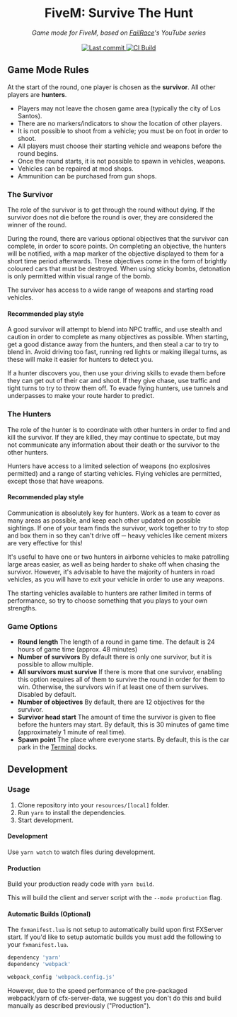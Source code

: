 <h1 align="center">FiveM: Survive The Hunt</h1>

<p align="center">
  <i>Game mode for FiveM, based on <a href="https://youtube.com/failrace">FailRace</a>'s YouTube series</i>
  <br>
  <br>
  <a href="https://github.com/jimmed/fivem-sth/commits/master">
    <img src="https://img.shields.io/github/last-commit/jimmed/fivem-sth.svg?style=flat" alt="Last commit">
  </a>
  <a href="">
    <img src="https://img.shields.io/github/workflow/status/jimmed/fivem-sth/CI" alt="CI Build">
  </a>
</p>

## Game Mode Rules

At the start of the round, one player is chosen as the **survivor**. All other players are **hunters**.

- Players may not leave the chosen game area (typically the city of Los Santos).
- There are no markers/indicators to show the location of other players.
- It is not possible to shoot from a vehicle; you must be on foot in order to shoot.
- All players must choose their starting vehicle and weapons before the round begins.
- Once the round starts, it is not possible to spawn in vehicles, weapons.
- Vehicles can be repaired at mod shops.
- Ammunition can be purchased from gun shops.

### The Survivor

The role of the survivor is to get through the round without dying. If the survivor does not die before the round is over, they are considered the winner of the round.

During the round, there are various optional objectives that the survivor can complete, in order to score points. On completing an objective, the hunters will be notified, with a map marker of the objective displayed to them for a short time period afterwards. These objectives come in the form of brightly coloured cars that must be destroyed. When using sticky bombs, detonation is only permitted within visual range of the bomb.

The survivor has access to a wide range of weapons and starting road vehicles.

#### Recommended play style

A good survivor will attempt to blend into NPC traffic, and use stealth and caution in order to complete as many objectives as possible. When starting, get a good distance away from the hunters, and then steal a car to try to blend in. Avoid driving too fast, running red lights or making illegal turns, as these will make it easier for hunters to detect you.

If a hunter discovers you, then use your driving skills to evade them before they can get out of their car and shoot. If they give chase, use traffic and tight turns to try to throw them off. To evade flying hunters, use tunnels and underpasses to make your route harder to predict.

### The Hunters

The role of the hunter is to coordinate with other hunters in order to find and kill the survivor. If they are killed, they may continue to spectate, but may not communicate any information about their death or the survivor to the other hunters.

Hunters have access to a limited selection of weapons (no explosives permitted) and a range of starting vehicles. Flying vehicles are permitted, except those that have weapons.

#### Recommended play style

Communication is absolutely key for hunters. Work as a team to cover as many areas as possible, and keep each other updated on possible sightings. If one of your team finds the survivor, work together to try to stop and box them in so they can't drive off ─ heavy vehicles like cement mixers are very effective for this!

It's useful to have one or two hunters in airborne vehicles to make patrolling large areas easier, as well as being harder to shake off when chasing the survivor.
However, it's advisable to have the majority of hunters in road vehicles, as you will have to exit your vehicle in order to use any weapons.

The starting vehicles available to hunters are rather limited in terms of performance, so try to choose something that you plays to your own strengths.

### Game Options

- **Round length**
  The length of a round in game time. The default is 24 hours of game time (approx. 48 minutes)
- **Number of survivors**
  By default there is only one survivor, but it is possible to allow multiple.
- **All survivors must survive**
  If there is more that one survivor, enabling this option requires all of them to survive the round in order for them to win. Otherwise, the survivors win if at least one of them survives. Disabled by default.
- **Number of objectives**
  By default, there are 12 objectives for the survivor.
- **Survivor head start**
  The amount of time the survivor is given to flee before the hunters may start. By default, this is 30 minutes of game time (approximately 1 minute of real time).
- **Spawn point**
  The place where everyone starts. By default, this is the car park in the [Terminal](https://gta.fandom.com/wiki/Terminal) docks.

## Development

### Usage

1. Clone repository into your `resources/[local]` folder.
2. Run `yarn` to install the dependencies.
3. Start development.

#### Development

Use `yarn watch` to watch files during development.

#### Production

Build your production ready code with `yarn build`.

This will build the client and server script with the `--mode production` flag.

#### Automatic Builds (Optional)

The `fxmanifest.lua` is not setup to automatically build upon first FXServer start. If you'd like to setup automatic builds you must add the following to your `fxmanifest.lua`.

```lua
dependency 'yarn'
dependency 'webpack'

webpack_config 'webpack.config.js'
```

However, due to the speed performance of the pre-packaged webpack/yarn of cfx-server-data, we suggest you don't do this and build manually as described previously ("Production").

